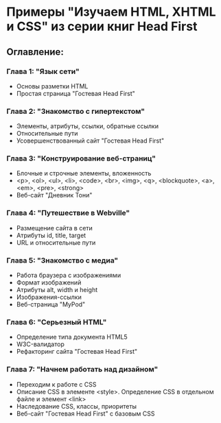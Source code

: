 # Примеры "Изучаем HTML, XHTML и CSS" из серии книг Head First 


## Оглавление:

### Глава 1: "Язык сети"

- Основы разметки HTML
- Простая страница "Гостевая Head First"

### Глава 2: "Знакомство с гипертекстом"

- Элементы, атрибуты, ссылки, обратные ссылки
- Относительные пути
- Усовершенствованный сайт "Гостевая Head First"

### Глава 3: "Конструирование веб-страниц"

- Блочные и строчные элементы, вложенность
- &lt;p&gt;, &lt;ol&gt;, &lt;ul&gt;, &lt;li&gt;, &lt;code&gt;, &lt;br&gt;, &lt;img&gt;, &lt;q&gt;, &lt;blockquote&gt;, &lt;a&gt;, &lt;em&gt;, &lt;pre&gt;, &lt;strong&gt;  
- Веб-сайт "Дневник Тони"

### Глава 4: "Путешествие в Webville"

- Размещение сайта в сети
- Атрибуты id, title, target
- URL и относительные пути

### Глава 5: "Знакомство с медиа"

- Работа браузера с изображениями
- Формат изображений
- Атрибуты alt, width и height
- Изображения-ссылки
- Веб-страница "MyPod"

### Глава 6: "Серьезный HTML"

- Определение типа документа HTML5
- W3C-валидатор
- Рефакторинг сайта "Гостевая Head First"

### Глава 7: "Начнем работать над дизайном"

- Переходим к работе с CSS
- Описание CSS в элементе &lt;style&gt;. Определение CSS в отдельном файле и элемент &lt;link&gt;
- Наследование CSS, классы, приоритеты
- Веб-сайт "Гостевая Head First" с базовым CSS